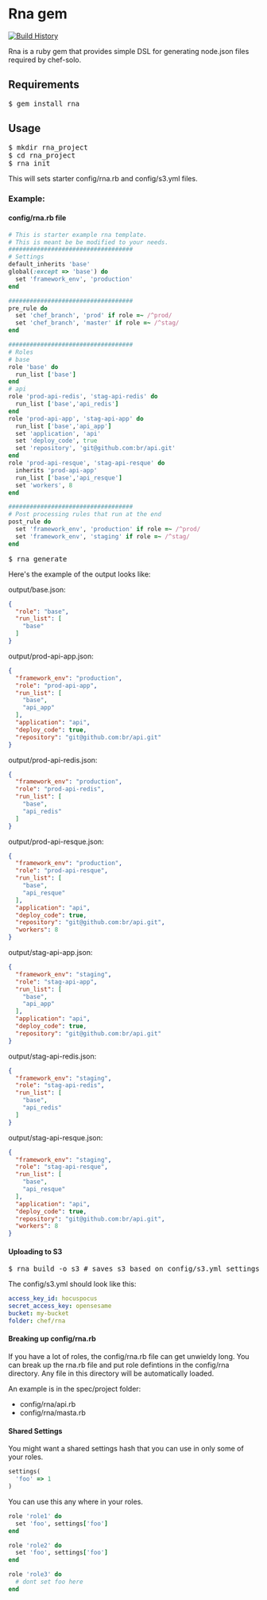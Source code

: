 # Rna gem

[![Build History][2]][1]

[1]: http://travis-ci.org/tongueroo/rna
[2]: https://secure.travis-ci.org/tongueroo/rna.png?branch=master

Rna is a ruby gem that provides simple DSL for generating node.json files required by chef-solo.

## Requirements

<pre>
$ gem install rna
</pre>

## Usage

<pre>
$ mkdir rna_project
$ cd rna_project
$ rna init
</pre>

This will sets starter config/rna.rb and config/s3.yml files.

### Example:

#### config/rna.rb file

```ruby
# This is starter example rna template.
# This is meant be be modified to your needs.
###################################
# Settings
default_inherits 'base'
global(:except => 'base') do
  set 'framework_env', 'production'
end

###################################
pre_rule do
  set 'chef_branch', 'prod' if role =~ /^prod/
  set 'chef_branch', 'master' if role =~ /^stag/
end

###################################
# Roles
# base
role 'base' do
  run_list ['base']
end
# api
role 'prod-api-redis', 'stag-api-redis' do
  run_list ['base','api_redis']
end
role 'prod-api-app', 'stag-api-app' do
  run_list ['base','api_app']
  set 'application', 'api'
  set 'deploy_code', true
  set 'repository', 'git@github.com:br/api.git'
end
role 'prod-api-resque', 'stag-api-resque' do
  inherits 'prod-api-app'
  run_list ['base','api_resque']
  set 'workers', 8
end

###################################
# Post processing rules that run at the end
post_rule do
  set 'framework_env', 'production' if role =~ /^prod/
  set 'framework_env', 'staging' if role =~ /^stag/
end
```

<pre>
$ rna generate
</pre>

Here's the example of the output looks like:

output/base.json:

```json
{
  "role": "base",
  "run_list": [
    "base"
  ]
}
```

output/prod-api-app.json:

```json
{
  "framework_env": "production",
  "role": "prod-api-app",
  "run_list": [
    "base",
    "api_app"
  ],
  "application": "api",
  "deploy_code": true,
  "repository": "git@github.com:br/api.git"
}
```

output/prod-api-redis.json:

```json
{
  "framework_env": "production",
  "role": "prod-api-redis",
  "run_list": [
    "base",
    "api_redis"
  ]
}
```

output/prod-api-resque.json:

```json
{
  "framework_env": "production",
  "role": "prod-api-resque",
  "run_list": [
    "base",
    "api_resque"
  ],
  "application": "api",
  "deploy_code": true,
  "repository": "git@github.com:br/api.git",
  "workers": 8
}
```

output/stag-api-app.json:

```json
{
  "framework_env": "staging",
  "role": "stag-api-app",
  "run_list": [
    "base",
    "api_app"
  ],
  "application": "api",
  "deploy_code": true,
  "repository": "git@github.com:br/api.git"
}
```

output/stag-api-redis.json:

```json
{
  "framework_env": "staging",
  "role": "stag-api-redis",
  "run_list": [
    "base",
    "api_redis"
  ]
}
```

output/stag-api-resque.json:

```json
{
  "framework_env": "staging",
  "role": "stag-api-resque",
  "run_list": [
    "base",
    "api_resque"
  ],
  "application": "api",
  "deploy_code": true,
  "repository": "git@github.com:br/api.git",
  "workers": 8
}
```

#### Uploading to S3

<pre>
$ rna build -o s3 # saves s3 based on config/s3.yml settings
</pre>

The config/s3.yml should look like this:

```yaml
access_key_id: hocuspocus
secret_access_key: opensesame
bucket: my-bucket
folder: chef/rna
```

#### Breaking up config/rna.rb

If you have a lot of roles, the config/rna.rb file can get unwieldy long.  You can break up the rna.rb file and put role defintions in the config/rna directory.  Any file in this directory will be automatically loaded. 

An example is in the spec/project folder:

* config/rna/api.rb
* config/rna/masta.rb

#### Shared Settings

You might want a shared settings hash that you can use in only some of your roles.  

```ruby
settings(
  'foo' => 1
)
```

You can use this any where in your roles.

```ruby
role 'role1' do
  set 'foo', settings['foo']
end

role 'role2' do
  set 'foo', settings['foo']
end

role 'role3' do
  # dont set foo here
end
```
